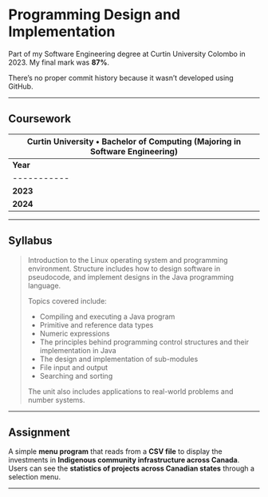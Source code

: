 # Programming Design and Implementation

Part of my Software Engineering degree at Curtin University Colombo in 2023. My final mark was **87%**.

There’s no proper commit history because it wasn’t developed using GitHub.

---

## Coursework

| **Curtin University • Bachelor of Computing (Majoring in Software Engineering)** |  
|----------------------------------------------------------------------------------|  
| **Year**  | **Semester 1**                          | **Semester 2**                         |  
|-----------|--------------------------------|--------------------------------|  
| **2023**  | [PDI]()                         | [UNIX and C](), [DSA]()        |  
| **2024**  | [OOSE](), [OS]()                | [MAD](), [DC](), [DBS]()       |


---

## Syllabus  

> Introduction to the Linux operating system and programming environment. Structure includes how to design software in pseudocode, and implement designs in the Java programming language.  
>  
> Topics covered include:  
> - Compiling and executing a Java program  
> - Primitive and reference data types  
> - Numeric expressions  
> - The principles behind programming control structures and their implementation in Java  
> - The design and implementation of sub-modules  
> - File input and output  
> - Searching and sorting  
>  
> The unit also includes applications to real-world problems and number systems.

---

## Assignment  

A simple **menu program** that reads from a **CSV file** to display the investments in **Indigenous community infrastructure across Canada**. Users can see the **statistics of projects across Canadian states** through a selection menu.

---

